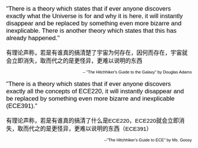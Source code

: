
<p style="font-family: 'Comic Sans MS', sans-serif; color: black;font-size: 1.2em;">
    "There is a theory which states that if ever anyone discovers exactly what the Universe is for and why it is here, it will instantly disappear and be replaced by something even more bizarre and inexplicable. There is another theory which states that this has already happened."
</p>
<p style="font-family: 'Comic Sans MS', sans-serif; color: black;font-size: 1.1em;">
    有理论声称，若是有谁真的搞清楚了宇宙为何存在，因何而存在，宇宙就会立即消失，取而代之的是更怪异，更难以说明的东西
</p>
<p style="font-family: 'Comic Sans MS', sans-serif; color: black;font-size: 0.8em; text-align: right;">
    -- "The Hitchhiker's Guide to the Galaxy" by Douglas Adams
</p>
<p style="font-family: 'Comic Sans MS', sans-serif; color: black; font-size: 1.2em;">
    "There is a theory which states that if ever anyone discovers exactly all the concepts of ECE220, it will instantly disappear and be replaced by something even more bizarre and inexplicable (ECE391)."
</p>
<p style="font-family: 'Comic Sans MS', sans-serif; color: black; font-size: 1.1em;">
   有理论声称，若是有谁真的搞清了什么是ECE220，ECE220就会立即消失，取而代之的是更怪异，更难以说明的东西（ECE391） 
</p>
<p style="font-family: 'Comic Sans MS', sans-serif; color: black; font-size: 0.8em; text-align: right;">
    --"The Hitchhiker's Guide to ECE" by Ms. Goosy
</p>

